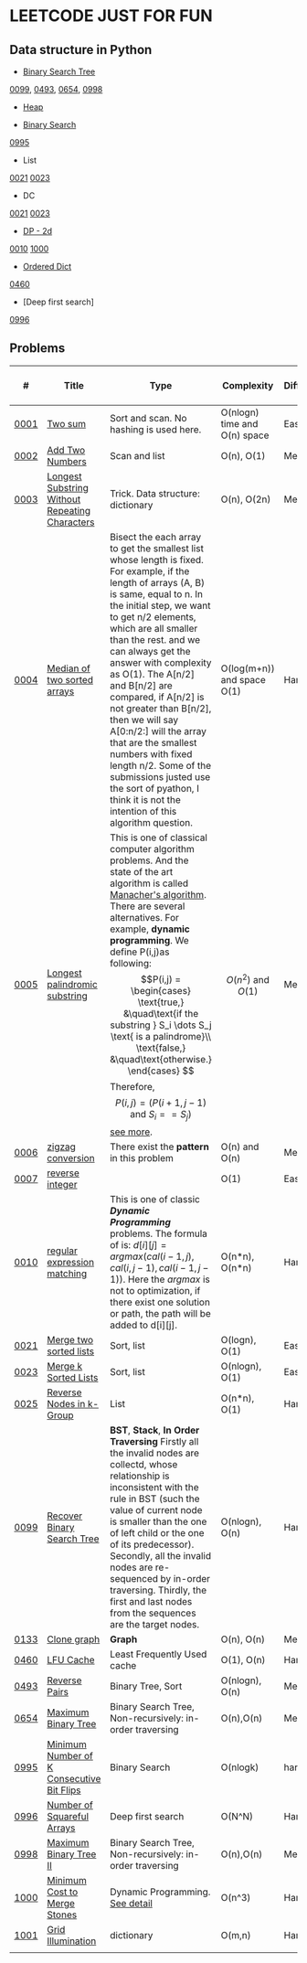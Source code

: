 # **LEETCODE JUST FOR FUN**
## Data structure in Python
- [Binary Search Tree](./py/BST/note.md)

[0099](https://leetcode.com/problems/recover-binary-search-tree/), [0493](https://leetcode.com/problems/reverse-pairs/),
[0654](https://leetcode.com/problems/maximum-binary-tree/),
[0998](https://leetcode.com/problems/maximum-binary-tree-ii/)

- [Heap](./py/Heap/note.md)

- [Binary Search](./py/BinarySearch/note.md)

[0995](https://leetcode.com/problems/minimum-number-of-k-consecutive-bit-flips/)

- List

[0021](https://leetcode.com/problems/merge-two-sorted-lists/)
[0023](https://leetcode.com/problems/merge-k-sorted-lists/)

- DC

[0021](https://leetcode.com/problems/merge-two-sorted-lists/)
[0023](https://leetcode.com/problems/merge-k-sorted-lists/)

- [DP - 2d](./py/DP/node.md)

[0010](https://leetcode.com/problems/regular-expression-matching/)
[1000](https://leetcode.com/problems/minimum-cost-to-merge-stones/)


- [Ordered Dict](./py/Others/OrderedDict.md)

[0460](https://leetcode.com/problems/lfu-cache/)


- [Deep first search]

[0996](https://leetcode.com/problems/number-of-squareful-arrays/solution/)


## Problems
|#| Title| Type | Complexity| Difficulty |Time Cost|  Performence (runtime and memory beats) |
|---|------|------|-----------|------------|---------|----------------|
|[0001](https://leetcode.com/problems/two-sum/) |[Two sum](./py/P0001.py) | Sort and scan. No hashing is used here.| O(nlogn) time and O(n) space | Easy| 1h |Runtime: faster than 32.26%. Usage:less than 66.05%.|
|[0002](https://leetcode.com/problems/add-two-numbers)|[Add Two Numbers](./py/P0002.py)|Scan and list|O(n), O(1)|Medium|0.5h|7.89%;100.00%|
|[0003](https://leetcode.com/problems/longest-substring-without-repeating-characters)|[Longest Substring Without Repeating Characters](./py/P0003.py)|Trick. Data structure: dictionary|O(n), O(2n)|Medium|1.5h|22.55%;5.10%|
|[0004](https://leetcode.com/problems/median-of-two-sorted-arrays)|[Median of two sorted arrays](./py/P0004.py)|Bisect the each array to get the smallest list whose length is fixed. For example, if the length of arrays (A, B) is same, equal to n. In the initial step, we want to get n/2 elements, which are all smaller than the rest. and we can always get the answer with complexity as O(1). The A[n/2] and B[n/2] are compared, if A[n/2] is not greater than B[n/2], then we will say A[0:n/2:] will the array that are the smallest numbers with fixed length n/2. Some of the submissions justed use the sort of pyathon, I think it is not the intention of this algorithm question.|O(log(m+n)) and space O(1)|Hard|2.5h|5.38%;100.00%|
|[0005](https://leetcode.com/problems/longest-palindromic-substring)|[Longest palindromic substring](./py/P0005.py)|This is one of classical computer algorithm problems. And the state of the art algorithm is called [Manacher's algorithm](https://en.wikipedia.org/wiki/Longest_palindromic_substring). There are several alternatives. For example, **dynamic programming**. We define P(i,j)as following:$$P(i,j) = \begin{cases} \text{true,} &\quad\text{if the substring } S_i \dots S_j \text{ is a palindrome}\\ \text{false,} &\quad\text{otherwise.} \end{cases} $$Therefore, $$P(i, j) = ( P(i+1, j-1) \text{ and } S_i == S_j )$$ [see more](https://leetcode.com/articles/longest-palindromic-substring/).| $$O(n^2) \text{ and } O(1)$$| Medium| 1.5h |50.13%;100.00%|
|[0006](https://leetcode.com/problems/zigzag-conversion/)|[zigzag conversion](./py/P0006.py)|There exist the **pattern** in this problem|O(n) and O(n)|Medium|0.5h|20.56%;100.00%|
|[0007](https://leetcode.com/problems/reverse-integer/submissions/)|[reverse integer](./py/P0007.py)||O(1)|Easy|20m|51.04%;100.00%|
|[0010](./py/P0010.py)| [regular expression matching](https://leetcode.com/problems/regular-expression-matching/) | This is one of classic ***Dynamic Programming*** problems. The formula of is: $d[i][j]=argmax(cal(i-1,j),cal(i,j-1), cal(i-1,j-1))$. Here the *argmax* is not to optimization, if there exist one solution or path, the path will be added to d[i][j]. | O(n\*n), O(n\*n) | Hard | 3+h |30.40%;100.00%|
|[0021](./py/P0021.py)|[Merge two sorted lists](https://leetcode.com/problems/merge-two-sorted-lists/)|Sort, list| O(logn), O(1)| Easy | 10m |96.01%;100.00%|
|[0023](./py/P0021.py)|[Merge k Sorted Lists](https://leetcode.com/problems/merge-two-sorted-lists/)|Sort, list| O(nlogn), O(1)|Easy | 10m| 36.57%;100.00%|
|[0025](./py/P0025.py)|[Reverse Nodes in k-Group](https://leetcode.com/problems/reverse-nodes-in-k-group/)|List|O(n\*n), O(1)| Hard| 3+h | 5.03%;100.00%|
|[0099](./py/P0099.py)|[Recover Binary Search Tree](https://leetcode.com/problems/recover-binary-search-tree/)|**BST**, **Stack**, **In Order Traversing** Firstly all the invalid nodes are collectd, whose relationship is inconsistent with the rule in BST (such the value of current node is smaller than the one of left child or the one of its predecessor). Secondly, all the invalid nodes are re-sequenced by in-order traversing. Thirdly, the first and last nodes from the sequences are the target nodes.|O(nlogn), O(n)| Hard | 3h |5.18%;100.00%|
|[0133](./py/P0133.py)|[Clone graph](https://leetcode.com/problems/clone-graph/)| **Graph** | O(n), O(n)| Medium|40m|72.21%;100.00%|
|[0460](./py/P0460.py)|[LFU Cache](https://leetcode.com/problems/lfu-cache/)| Least Frequently Used cache | O(1), O(n)| Hard | 2h |80.66%;100.00%|
|[0493](./py/P0099.py)|[Reverse Pairs](https://leetcode.com/problems/reverse-pairs/)| Binary Tree, Sort | O(nlogn), O(n) | Medium | 30m |17.22%;33.33%|
|[0654](./py/P0654.py)| [Maximum Binary Tree](https://leetcode.com/problems/maximum-binary-tree-ii/) | Binary Search Tree, Non-recursively: in-order traversing | O(n),O(n) | Median | 24m | 83.06%%;100.00%|
|[0995](./py/P0995.py)| [Minimum Number of K Consecutive Bit Flips](https://leetcode.com/problems/minimum-number-of-k-consecutive-bit-flips/)|Binary Search| O(nlogk) | hard |3h+|5.88%;50.00%|
|[0996](./py/P0996.py)| [Number of Squareful Arrays](https://leetcode.com/problems/number-of-squareful-arrays/) | Deep first search | O(N^N) | Hard | 70m | 65.18%;100.00% |
|[0998](./py/P0998.py)| [Maximum Binary Tree II](https://leetcode.com/problems/maximum-binary-tree-ii/) | Binary Search Tree, Non-recursively: in-order traversing | O(n),O(n) | Median | 24m | 21.36%;100.00%|
|[1000](./py/P1000.py)|[Minimum Cost to Merge Stones](https://leetcode.com/problems/minimum-cost-to-merge-stones/)|Dynamic Programming. [See detail]()|O(n^3)| Hard | 3h+|15.54%;100.00%|
|[1001](./py/P1001.py)| [Grid Illumination](https://leetcode.com/problems/grid-illumination/) | dictionary | O(m,n) | Hard | 1h | 59.52%;25.00%|
||
